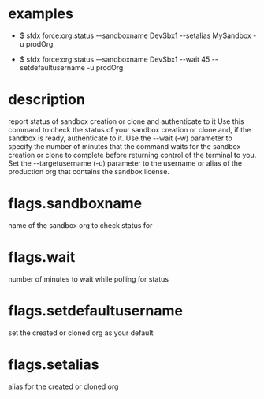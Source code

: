 # examples

- $ sfdx force:org:status --sandboxname DevSbx1 --setalias MySandbox -u prodOrg

- $ sfdx force:org:status --sandboxname DevSbx1 --wait 45 --setdefaultusername -u prodOrg

# description

report status of sandbox creation or clone and authenticate to it
Use this command to check the status of your sandbox creation or clone and, if the sandbox is ready, authenticate to it.
Use the --wait (-w) parameter to specify the number of minutes that the command waits for the sandbox creation or clone to complete before returning control of the terminal to you.
Set the --targetusername (-u) parameter to the username or alias of the production org that contains the sandbox license.

# flags.sandboxname

name of the sandbox org to check status for

# flags.wait

number of minutes to wait while polling for status

# flags.setdefaultusername

set the created or cloned org as your default

# flags.setalias

alias for the created or cloned org